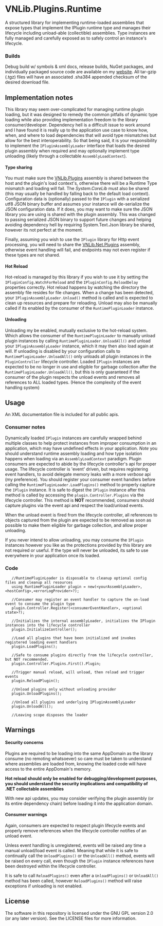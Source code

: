 # VNLib.Plugins.Runtime

A structured library for implementing runtime-loaded assemblies that expose types that implement the IPlugin runtime type and manages their lifecycle including unload-able (collectible) assemblies. Type instances are fully managed and carefully exposed as to safely control an instance's lifecycle. 

### Builds
Debug build w/ symbols & xml docs, release builds, NuGet packages, and individually packaged source code are available on my [website](https://www.vaughnnugent.com/resources/software/modules). All tar-gzip (.tgz) files will have an associated .sha384 appended checksum of the desired download file.

## Implementation notes
This library may seem over-complicated for managing runtime plugin loading, but it was designed to remedy the common pitfalls of dynamic type loading while also providing implementation freedom to the library consumer/developer. Dependency hell is a difficult issue to work around and I have found it is really up to the application use case to know how, when, and where to load dependencies that will avoid type mismatches but allow for the best interoperability. So that being said, it is your responsibility to implement the `IPluginAssemblyLoader` interface that loads the desired plugin assembly when required and may optionally implement type unloading (likely through a collectable `AssemblyLoadContext`).

#### Type sharing
You must make sure the [VNLib.Plugins](../Plugins/README.md) assembly is shared between the host and the plugin's load context's, otherwise there will be a Runtime Type mismatch and loading will fail. The *System.CoreLib* must also be shared (this may usually be handled by falling back to the default load context). Configuration data is (optionally) passed to the `IPlugin` with a serialized utf8 JSON binary buffer and assumes your instance will de-serialize the JSON configuration data. If it does, you may want to make sure the JSON library you are using is shared with the plugin assembly. This was changed to passing serialized JSON binary to support future changes and helping avoiding dependency hell by requiring System.Text.Json library be shared, however its not perfect at the moment.

Finally, assuming you wish to use the `IPlugin` library for Http event processing, you will need to share the [VNLib.Net.Plugins](../Net.Http/readme.md) assembly, otherwise event handling will fail, and endpoints may not even register if these types are not shared. 

#### Hot Reload
Hot-reload is managed by this library if you wish to use it by setting the `IPluginConfig.WatchForReload` and the `IPluginConfig.ReloadDelay` properties correctly. Hot reload happens by watching the directory the assembly file resides for file changes. When a change has been detected, your `IPluginAssemblyLoader.Unload()` method is called and is expected to clean up resources and prepare for reloading. Unload may also be manually called if its enabled by the consumer of the `RuntimePluginLoader` instance.

#### Unloading
Unloading my be enabled, mutually exclusive to the hot-reload system. Which allows the consumer of the `RuntimePluginLoader` to manually unload plugin instances by calling `RuntimePluginLoader.UnloadAll()` and unload your `IPluginAssemblyLoader` instance, which it may then also load again at will. If unloading is disabled by your configuration calls to `RuntimePluginLoader.UnloadAll()` only unloads all plugin instances in the `PluginController` lifecycle controller. Loaded `IPlugin` instances are expected to be no longer in use and eligible for garbage collection after the `RuntimePluginLoader.UnloadAll()`, but this is only guaranteed if the consumer of the plugin respects the unload events and removes all references to ALL loaded types. (Hence the complexity of the event handling system)

## Usage
An XML documentation file is included for all public apis.

### Consumer notes
Dynamically loaded `IPlugin` instances are carefully wrapped behind multiple classes to help protect instances from improper consumption in an application, which may have undefined effects in your application. *Note* you should understand runtime assembly loading and how type isolation happens when loading via an `AssemblyLoadContext` paradigm. Plugin consumers are expected to abide by the lifecycle controller's api for proper usage. The lifecycle controller is 'event' driven, but requires registering event handlers, to avoid delegate memory leaks with a more *verbose* api (my preference). You should register your consumer event handlers before calling the `RuntimePluginLoader.LoadPlugins()` method to properly capture the `IPlugin` instance. It is safe to digest the `IPlugin` instance after this method is called by accessing the `plugin.Controller.Plugins` via the lifecycle controller. This method is **NOT** recommended, consumers should capture plugins via the event api and respect the load/unload events.

When the unload event is fired from the lifecycle controller, all references to objects captured from the plugin are expected to be removed as soon as possible to make them eligible for garbage collection, and allow proper unloading.

If you never intend to allow unloading, you may consume the `IPlugin` instances however you like as the protections provided by this library are not required or useful. If the type will never be unloaded, its safe to use everywhere in your application once its loaded.

### Code
```programming language C#
   //RuntimePluginLoader is disposable to cleanup optional config files and cleanup all resources 
   using RuntimePluginLoader plugin = new(<yourAssemblyLoader>,<hostConfig>,<errorLogProvider>?);

   //Consumer may register an event handler to capture the on-load event to consume the plugin type
   plugin.Controller.Register(<consumerEventHandler>, <optional state>?);

   //Initializes the internal assemblyLoader, initializes the IPlugin instances into the lifecycle controller
   plugin.InitializeController();

   //Load all plugins that have been initialized and invokes registered loading event handlers
   plugin.LoadPlugins();

   //Safe to consume plugins directly from the lifecycle controller, but NOT recommended. 
   plugin.Controller.Plugins.First().Plugin;

   //Trigger manual reload, will unload, then reload and trigger events
   plugin.ReloadPlugin();

   //Unload plugins only without unloading provider
   plugin.UnloadPlugins(); 

   //Unload all plugins and underlying IPluginAssemblyLoader
   plugin.UnloadAll(); 
  
   //Leaving scope disposes the loader
```
## Warnings

#### Security concerns
Plugins are required to be loading into the same AppDomain as the library consume (no remoting whatsoever) so care must be taken to understand where assemblies are loaded from, knowing the loaded code will have access to the entire AppDomain's memory. 

**Hot reload should only be enabled for debugging/development purposes, you should understand the security implications and compatibility of .NET collectable assemblies**

With new api updates, you may consider verifying the plugin assembly (or its entire dependency chain) before loading it into the application domain. 

#### Consumer warnings 
Again, consumers are expected to respect plugin lifecycle events and properly remove references when the lifecycle controller notifies of an unload event. 

Unless event handling is unregistered, events will be raised any time a manual unload/load event is called. Meaning that while it is safe to continually call the `UnloadPlugins()` or the `UnloadAll()` method, events will be raised on every call, even though the `IPlugin` instance references have been destroyed within the lifecycle controller. 

It is safe to call `ReloadPlugins()` even after a `UnloadPlugins()` or `UnloadAll()` method has been called, however `ReloadPlugins()` method will raise exceptions if unloading is not enabled.

## License
The software in this repository is licensed under the GNU GPL version 2.0 (or any later version).
See the LICENSE files for more information.
